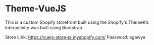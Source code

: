 # Theme-VueJS
This is a custom Shopify storefront built using the Shopify's ThemeKit. Interactivity was built using Bootstrap.

Store Link: https://vuejs-store-ja.myshopify.com/
Password: agawya 

